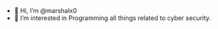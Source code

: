 - 👋 Hi, I’m @marshalx0
- 👀 I’m interested in Programming all things related to cyber security.

<!---
marshalx0/marshalx0 is a ✨ special ✨ repository because its `README.md` (this file) appears on your GitHub profile.
You can click the Preview link to take a look at your changes.
--->
